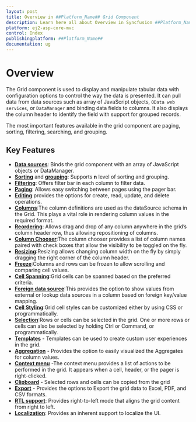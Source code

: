 ```yaml
---
layout: post
title: Overview in ##Platform_Name## Grid Component
description: Learn here all about Overview in Syncfusion ##Platform_Name## Grid component of Syncfusion Essential JS 2 and more.
platform: ej2-asp-core-mvc
control: Index
publishingplatform: ##Platform_Name##
documentation: ug
---
```



# Overview

The Grid component is used to display and manipulate tabular data with configuration options to control the way the data is presented. It can pull data from data sources such as array of JavaScript objects, `OData web services`, or `DataManager` and binding data fields to columns. It also displays the column header to identify the field with support for grouped records.

The most important features available in the grid component are paging, sorting, filtering, searching, and grouping.

## Key Features

* [**Data sources**](./data-binding/): Binds the grid component with an array of JavaScript objects or DataManager.
* [**Sorting**](./sorting/) and [**grouping**](./grouping/): Supports **n** level of sorting and grouping.
* [**Filtering**](./filtering/): Offers filter bar in each column to filter data.
* [**Paging**](./paging/): Allows easy switching between pages using the pager bar.
* [**Editing**](./edit/):provides the options for create, read, update, and delete operations.
* [**Columns**](./columns/):The column definitions are used as the dataSource schema in the Grid. This plays a vital role in rendering column values in the required format.
* [**Reordering**](./columns/#reorder): Allows drag and drop of any column anywhere in the grid’s column header row, thus allowing repositioning of columns.
* [**Column Chooser**](./columns/#column-chooser):The column chooser provides a list of column names paired with check boxes that allow the visibility to be toggled on the fly.
* [**Resizing**](./columns/#column-resizing):Resizing allows changing column width on the fly by simply dragging the right corner of the column header.
* [**Freeze**](./scrolling/#frozen-rows-and-columns):Columns and rows can be frozen to allow scrolling and comparing cell values.
* [**Cell Spanning**](./columns/#column-spanning):Grid cells can be spanned based on the preferred criteria.
* [**Foreign data source**](./columns/#foreign-key-column):This provides the option to show values from external or lookup data sources in a column based on foreign key/value mapping.
* [**Cell Styling**](./how-to/#customize-column-styles):Grid cell styles can be customized either by using CSS or programmatically.
* [**Selection**](./selection/):Rows or cells can be selected in the grid. One or more rows or cells can also be selected by holding Ctrl or Command, or programmatically.
* [**Templates**](./columns/#column-template) - Templates can be used to create custom user experiences in the grid.
* [**Aggregation**](./aggregates/) - Provides the option to easily visualized the Aggregates for column values.
* [**Context menu**](./context-menu/) -The context menu provides a list of actions to be performed in the grid. It appears when a cell, header, or the pager is right-clicked.
* [**Clipboard**](./clipboard/) - Selected rows and cells can be copied from the grid
* [**Export**](./pdf-export/) - Provides the options to Export the grid data to Excel, PDF, and CSV formats.
* [**RTL support**](./global-local/#right-to-left-rtl): Provides right-to-left mode that aligns the grid content from right to left.
* [**Localization**](./global-local/#localization): Provides an inherent support to localize the UI.